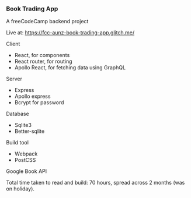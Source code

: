 ### Book Trading App
A freeCodeCamp backend project

Live at:
https://fcc-aunz-book-trading-app.glitch.me/

Client
- React, for components
- React router, for routing
- Apollo React, for fetching data using GraphQL

Server
- Express
- Apollo express
- Bcrypt for password

Database
- Sqlite3
- Better-sqlite

Build tool
- Webpack
- PostCSS

Google Book API

Total time taken to read and build: 70 hours, spread across 2 months (was on holiday).